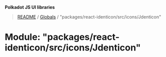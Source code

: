 **Polkadot JS UI libraries**

> [README](../README.md) / [Globals](../globals.md) / "packages/react-identicon/src/icons/Jdenticon"

# Module: "packages/react-identicon/src/icons/Jdenticon"
